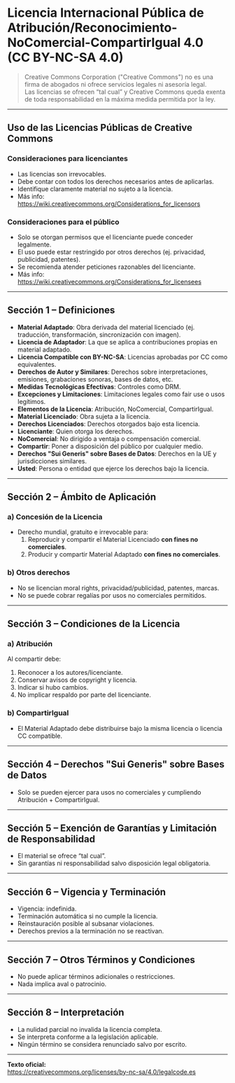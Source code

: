 # Licencia Internacional Pública de Atribución/Reconocimiento-NoComercial-CompartirIgual 4.0 (CC BY-NC-SA 4.0)

> Creative Commons Corporation ("Creative Commons") no es una firma de abogados ni ofrece servicios legales ni asesoría legal.  
> Las licencias se ofrecen “tal cual” y Creative Commons queda exenta de toda responsabilidad en la máxima medida permitida por la ley.

---

## Uso de las Licencias Públicas de Creative Commons

### Consideraciones para licenciantes
- Las licencias son irrevocables.  
- Debe contar con todos los derechos necesarios antes de aplicarlas.  
- Identifique claramente material no sujeto a la licencia.  
- Más info: <https://wiki.creativecommons.org/Considerations_for_licensors>

### Consideraciones para el público
- Solo se otorgan permisos que el licenciante puede conceder legalmente.  
- El uso puede estar restringido por otros derechos (ej. privacidad, publicidad, patentes).  
- Se recomienda atender peticiones razonables del licenciante.  
- Más info: <https://wiki.creativecommons.org/Considerations_for_licensees>

---

## Sección 1 – Definiciones

- **Material Adaptado**: Obra derivada del material licenciado (ej. traducción, transformación, sincronización con imagen).  
- **Licencia de Adaptador**: La que se aplica a contribuciones propias en material adaptado.  
- **Licencia Compatible con BY-NC-SA**: Licencias aprobadas por CC como equivalentes.  
- **Derechos de Autor y Similares**: Derechos sobre interpretaciones, emisiones, grabaciones sonoras, bases de datos, etc.  
- **Medidas Tecnológicas Efectivas**: Controles como DRM.  
- **Excepciones y Limitaciones**: Limitaciones legales como fair use o usos legítimos.  
- **Elementos de la Licencia**: Atribución, NoComercial, CompartirIgual.  
- **Material Licenciado**: Obra sujeta a la licencia.  
- **Derechos Licenciados**: Derechos otorgados bajo esta licencia.  
- **Licenciante**: Quien otorga los derechos.  
- **NoComercial**: No dirigido a ventaja o compensación comercial.  
- **Compartir**: Poner a disposición del público por cualquier medio.  
- **Derechos "Sui Generis" sobre Bases de Datos**: Derechos en la UE y jurisdicciones similares.  
- **Usted**: Persona o entidad que ejerce los derechos bajo la licencia.

---

## Sección 2 – Ámbito de Aplicación

### a) Concesión de la Licencia
- Derecho mundial, gratuito e irrevocable para:
  1. Reproducir y compartir el Material Licenciado **con fines no comerciales**.  
  2. Producir y compartir Material Adaptado **con fines no comerciales**.

### b) Otros derechos
- No se licencian moral rights, privacidad/publicidad, patentes, marcas.  
- No se puede cobrar regalías por usos no comerciales permitidos.

---

## Sección 3 – Condiciones de la Licencia

### a) Atribución
Al compartir debe:
1. Reconocer a los autores/licenciante.  
2. Conservar avisos de copyright y licencia.  
3. Indicar si hubo cambios.  
4. No implicar respaldo por parte del licenciante.

### b) CompartirIgual
- El Material Adaptado debe distribuirse bajo la misma licencia o licencia CC compatible.

---

## Sección 4 – Derechos "Sui Generis" sobre Bases de Datos

- Solo se pueden ejercer para usos no comerciales y cumpliendo Atribución + CompartirIgual.

---

## Sección 5 – Exención de Garantías y Limitación de Responsabilidad

- El material se ofrece “tal cual”.  
- Sin garantías ni responsabilidad salvo disposición legal obligatoria.

---

## Sección 6 – Vigencia y Terminación

- Vigencia: indefinida.  
- Terminación automática si no cumple la licencia.  
- Reinstauración posible al subsanar violaciones.  
- Derechos previos a la terminación no se reactivan.

---

## Sección 7 – Otros Términos y Condiciones

- No puede aplicar términos adicionales o restricciones.  
- Nada implica aval o patrocinio.

---

## Sección 8 – Interpretación

- La nulidad parcial no invalida la licencia completa.  
- Se interpreta conforme a la legislación aplicable.  
- Ningún término se considera renunciado salvo por escrito.

---

**Texto oficial:**  
<https://creativecommons.org/licenses/by-nc-sa/4.0/legalcode.es>
